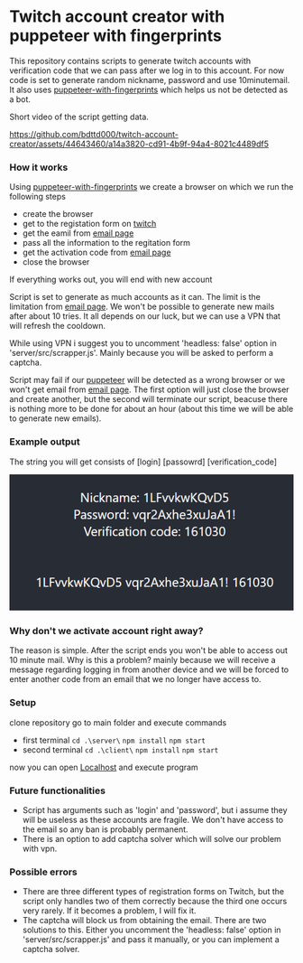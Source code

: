 # Twitch account creator with puppeteer with fingerprints

This repository contains scripts to generate twitch accounts with verification code that we can pass after we log in to this account. For now code is set to generate random nickname, password and use 10minutemail. It also uses [puppeteer-with-fingerprints](https://github.com/CheshireCaat/puppeteer-with-fingerprints) which helps us not be detected as a bot.

Short video of the script getting data.

https://github.com/bdttd000/twitch-account-creator/assets/44643460/a14a3820-cd91-4b9f-94a4-8021c4489df5

### How it works

Using [puppeteer-with-fingerprints](https://github.com/CheshireCaat/puppeteer-with-fingerprints) we create a browser on which we run the following steps

- create the browser
- get to the registation form on [twitch](https://www.twitch.tv/)
- get the eamil from [email page](https://temp-mail.org/en/10minutemail)
- pass all the information to the regitation form
- get the activation code from [email page](https://temp-mail.org/en/10minutemail)
- close the browser

If everything works out, you will end with new account

Script is set to generate as much accounts as it can. The limit is the limitation from [email page](https://temp-mail.org/en/10minutemail). We won't be possible to generate new mails after about 10 tries. It all depends on our luck, but we can use a VPN that will refresh the cooldown.

While using VPN i suggest you to uncomment 'headless: false' option in 'server/src/scrapper.js'. Mainly because you will be asked to perform a captcha.

Script may fail if our [puppeteer](https://github.com/CheshireCaat/puppeteer-with-fingerprints) will be detected as a wrong browser or we won't get email from [email page](https://temp-mail.org/en/10minutemail). The first option will just close the browser and create another, but the second will terminate our script, beacuse there is nothing more to be done for about an hour (about this time we will be able to generate new emails).

### Example output

The string you will get consists of [login] [passowrd] [verification_code]

![example_account.png](readme_files/exapmle_account.png)

### Why don't we activate account right away?

The reason is simple. After the script ends you won't be able to access out 10 minute mail. Why is this a problem? mainly because we will receive a message regarding logging in from another device and we will be forced to enter another code from an email that we no longer have access to.

### Setup

clone repository
go to main folder and execute commands

- first terminal
  `cd .\server\`
  `npm install`
  `npm start`
- second terminal
  `cd .\client\`
  `npm install`
  `npm start`

now you can open [Localhost](http://localhost:3000/) and execute program

### Future functionalities

- Script has arguments such as 'login' and 'password', but i assume they will be useless as these accounts are fragile. We don't have access to the email so any ban is probably permanent.
- There is an option to add captcha solver which will solve our problem with vpn.

### Possible errors

- There are three different types of registration forms on Twitch, but the script only handles two of them correctly because the third one occurs very rarely. If it becomes a problem, I will fix it.
- The captcha will block us from obtaining the email. There are two solutions to this. Either you uncomment the 'headless: false' option in 'server/src/scrapper.js' and pass it manually, or you can implement a captcha solver.
